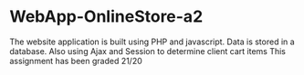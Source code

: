 # WebApp-OnlineStore-a2
The website application is built using PHP and javascript. Data is stored in a database. Also using Ajax and Session to determine client cart items This assignment has been graded 21/20
